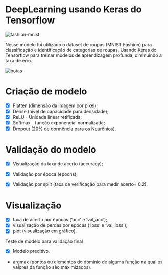 # DeepLearning usando Keras do Tensorflow

![fashion-mnist](https://user-images.githubusercontent.com/47867376/73755317-9ddbd700-4744-11ea-94aa-53650caef733.png)

Nesse modelo foi utilizado o dataset de roupas (MNIST Fashion) para classificação e identificação de categorias de roupas. Usando Keras do Tensorflow para treinar modelos de aprendizagem profunda, diminuindo a taxa de erro.

![botas](https://user-images.githubusercontent.com/47867376/73755181-6836ee00-4744-11ea-8d3a-0d4c0d0466a8.png)

# Criação de modelo

- [x] Flatten (dimensão da imagem por pixel);
- [x] Dense (nível de capacidade para densidade);
- [x] ReLU - Unidade linear retificada;
- [x] Softmax - função exponencial normalizada;
- [x] Dropout (20% de dormência para os Neurônios).

# Validação do modelo
- [x] Visualização da taxa de acerto (accuracy);
- [x] Validação por época (epochs);
- [x] Validação por split (taxa de verificação para medir acerto= 0.2).


# Visualização 
- [x] taxa de acerto por épocas (‘acc’ e ‘val_acc’);
- [x] visualização de perdas por epócas (‘loss’ e ‘val_loss’);
- [x] plot (visualização em gráfico).

Teste de modelo para validação final
- [x] Modelo preditivo.
 - argmax (pontos ou elementos do domínio de alguma função na qual os valores da função são maximizados).
